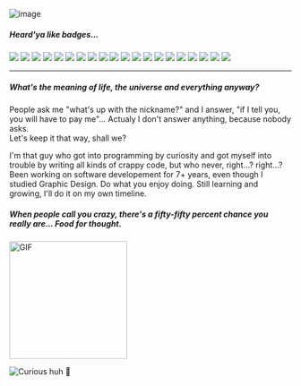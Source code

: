 ![image](https://github.com/user-attachments/assets/e4eedec4-ec7b-4642-8ad8-5ca94063a28e)   

##### Heard'ya like badges...

![](https://img.shields.io/badge/Javascript-f1df40?logo=javascript&labelColor=black) ![](https://img.shields.io/badge/HTML5-c8582e?logo=html5&labelColor=black) ![](https://img.shields.io/badge/Sass-b66c93?logo=sass&labelColor=black) ![](https://img.shields.io/badge/CSS3-3a6cb4?logo=css3&labelColor=black) ![](https://img.shields.io/badge/Bootstrap-762aef?logo=bootstrap&labelColor=black) ![](https://img.shields.io/badge/PWA-682ee3?logo=pwa&labelColor=black) ![](https://img.shields.io/badge/Vuejs-6bb485?logo=vuedotjs&labelColor=black) ![](https://img.shields.io/badge/Nuxtjs-60bc6f?logo=nuxtdotjs&labelColor=black) ![](https://img.shields.io/badge/NodeJs-98bc4a?logo=nodedotjs&labelColor=black) ![](https://img.shields.io/badge/Mongodb-70aa4f?logo=mongodb&labelColor=black) ![](https://img.shields.io/badge/Docker-4e95e1?logo=docker&labelColor=black) ![](https://img.shields.io/badge/Vagrant-3967e8?logo=vagrant&labelColor=black) ![](https://img.shields.io/badge/Strapi-4d4afa?logo=strapi&labelColor=black) ![](https://img.shields.io/badge/Directus-5a43e1?logo=directus&labelColor=black) ![](https://img.shields.io/badge/Git-da6541?logo=git&labelColor=black) ![](https://img.shields.io/badge/Gitlab-e57834?logo=gitlab&labelColor=black) ![](https://img.shields.io/badge/Linux-541c5a?logo=linux&labelColor=black) ![](https://img.shields.io/badge/Figma-5855fa?logo=figma&labelColor=black) ![](https://img.shields.io/badge/Adobe_Illustrator-eea331?logo=adobeillustrator&labelColor=black) ![](https://img.shields.io/badge/Adobe_After_Effetcs-9e9dfb?logo=adobeaftereffects&labelColor=black)

---

##### What's the meaning of life, the universe and everything anyway?

People ask me "what's up with the nickname?" and I answer, "if I tell you, you will have to pay me"... Actualy I don't answer anything, because nobody asks.   
Let's keep it that way, shall we?   

I'm that guy who got into programming by curiosity and got myself into trouble by writing all kinds of crappy code, but who never, right...? right...?   
Been working on software developement for 7+ years, even though I studied Graphic Design. Do what you enjoy doing. Still learning and growing, I'll do it on my own timeline.

##### When people call you crazy, there's a fifty-fifty percent chance you really are... Food for thought.

<img alt="GIF" height="210px" src="https://media.giphy.com/media/3ohzdKvLT1DxFxhZAI/giphy.gif" />

![Curious huh 👀](https://visitor-badge.laobi.icu/badge?page_id=lkjimy.lkjimy)
